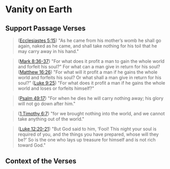 # Vanity on Earth

## Support Passage Verses

> ([Ecclesiastes 5:15](https://biblehub.com/ecclesiastes/5-15.htm)) "As he came from his mother’s womb he shall go again, naked as he came, and shall take nothing for his toil that he may carry away in his hand."

> ([Mark 8:36-37](https://biblehub.com/mark/8-36.htm)) "For what does it profit a man to gain the whole world and forfeit his soul?" For what can a man give in return for his soul? \
> ([Matthew 16:26](https://biblehub.com/matthew/16-26.htm)) "For what will it profit a man if he gains the whole world and forfeits his soul? Or what shall a man give in return for his soul?"
> ([Luke 9:25](https://biblehub.com/luke/9-25.htm))  "For what does it profit a man if he gains the whole world and loses or forfeits himself?"

> ([Psalm 49:17](https://biblehub.com/psalms/49-17.htm))  "For when he dies he will carry nothing away; his glory will not go down after him."

> ([1 Timothy 6:7](https://biblehub.com/1_timothy/6-7.htm))  "for we brought nothing into the world, and we cannot take anything out of the world."

> ([Luke 12:20-21](https://biblehub.com/luke/12-20.htm))  "But God said to him, ‘Fool! This night your soul is required of you, and the things you have prepared, whose will they be?’ So is the one who lays up treasure for himself and is not rich toward God."

## Context of the Verses
